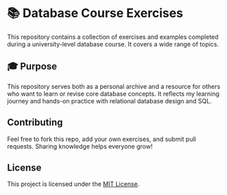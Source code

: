 # 📚 Database Course Exercises

This repository contains a collection of exercises and examples completed during a university-level database course. It covers a wide range of topics.

## 🎓 Purpose

This repository serves both as a personal archive and a resource for others who want to learn or revise core database concepts. It reflects my learning journey and hands-on practice with relational database design and SQL.

## Contributing

Feel free to fork this repo, add your own exercises, and submit pull requests. Sharing knowledge helps everyone grow!

## License

This project is licensed under the [MIT License](LICENSE).

